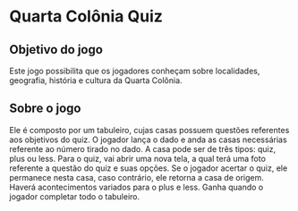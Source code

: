 # Quarta Colônia Quiz

## Objetivo do jogo
Este jogo possibilita que os jogadores conheçam sobre localidades, geografia, história e cultura da Quarta Colônia.

## Sobre o jogo
Ele é composto por um tabuleiro, cujas casas possuem questões referentes aos objetivos do quiz. O jogador lança o dado e anda as casas necessárias referente ao número tirado no dado. 
A casa pode ser de três tipos: quiz, plus ou less. Para o quiz, vai abrir uma nova tela, a qual terá uma foto referente a questão do quiz e suas opções. Se o jogador acertar o quiz, ele permanece nesta casa, caso contrário, ele retorna a casa de origem. 
Haverá acontecimentos variados para o plus e less. 
Ganha quando o jogador completar todo o tabuleiro.

